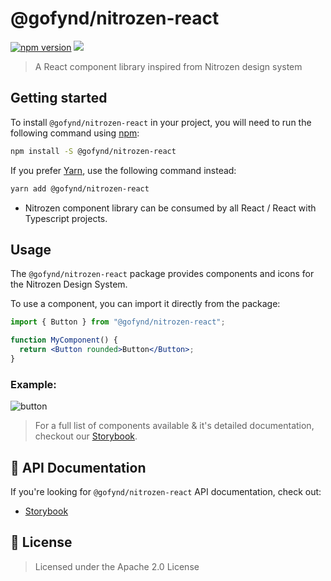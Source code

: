 # @gofynd/nitrozen-react

[![npm version](https://badge.fury.io/js/@gofynd%2Fnitrozen-react.svg)](https://www.npmjs.com/package/@gofynd/nitrozen-react)
[![](https://img.shields.io/badge/Storybook-documentation-brightgreen)](https://gofynd.io/nitrozen-react)

> A React component library inspired from Nitrozen design system

## Getting started

To install `@gofynd/nitrozen-react` in your project, you will need to run the following
command using [npm](https://www.npmjs.com/):

```bash
npm install -S @gofynd/nitrozen-react
```

If you prefer [Yarn](https://yarnpkg.com/en/), use the following command
instead:

```bash
yarn add @gofynd/nitrozen-react
```

- Nitrozen component library can be consumed by all React / React with Typescript projects.

## Usage

The `@gofynd/nitrozen-react` package provides components and icons for the Nitrozen Design
System.

To use a component, you can import it directly from the package:

```jsx
import { Button } from "@gofynd/nitrozen-react";

function MyComponent() {
  return <Button rounded>Button</Button>;
}
```

### Example:

![button](https://github.com/gofynd/nitrozen-react/blob/main/src/assets/sb-buttons.png)

> For a full list of components available & it's detailed documentation, checkout our
> [Storybook](https://gofynd.io/nitrozen-react/?path=/story/introduction-welcome--welcome).

## 📖 API Documentation

If you're looking for `@gofynd/nitrozen-react` API documentation, check out:

- [Storybook](https://gofynd.io/nitrozen-react/?path=/story/introduction-welcome--welcome)

## 📝 License

> Licensed under the Apache 2.0 License
